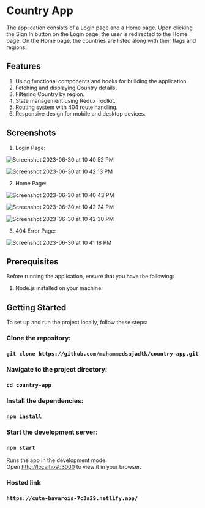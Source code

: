 # Country App

The application consists of a Login page and a Home page. Upon clicking the Sign In button on the Login page, the user is redirected to the Home page. On the Home page, the countries are listed along with their flags and regions. 

## Features

1. Using functional components and hooks for building the application.
2. Fetching and displaying Country details.
3. Filtering Country by region.
4. State management using Redux Toolkit.
5. Routing system with 404 route handling.
6. Responsive design for mobile and desktop devices.

## Screenshots

1. Login Page:

![Screenshot 2023-06-30 at 10 40 52 PM](https://github.com/muhammedsajadtk/demo/assets/136842230/6685fdc3-129d-4cea-9b01-da67d46e0bda)

![Screenshot 2023-06-30 at 10 42 13 PM](https://github.com/muhammedsajadtk/demo/assets/136842230/3b1006fd-3d95-4160-8b1a-7e23a645d7ef)


2. Home Page:

![Screenshot 2023-06-30 at 10 40 43 PM](https://github.com/muhammedsajadtk/demo/assets/136842230/b217925c-81e4-4315-9588-2ad5190a5aa0)

![Screenshot 2023-06-30 at 10 42 24 PM](https://github.com/muhammedsajadtk/demo/assets/136842230/8863bf87-005c-4664-b578-a1095da1ae61)

![Screenshot 2023-06-30 at 10 42 30 PM](https://github.com/muhammedsajadtk/demo/assets/136842230/81f16a7e-ba85-425d-bf26-0b9966caf275)


3. 404 Error Page:
   
![Screenshot 2023-06-30 at 10 41 18 PM](https://github.com/muhammedsajadtk/demo/assets/136842230/74526266-6a33-438a-aced-9e49a6444262)




## Prerequisites

Before running the application, ensure that you have the following:

1. Node.js installed on your machine.


## Getting Started

To set up and run the project locally, follow these steps:

### Clone the repository:
### `git clone https://github.com/muhammedsajadtk/country-app.git`

### Navigate to the project directory:
### `cd country-app`

### Install the dependencies:
### `npm install`

### Start the development server:
### `npm start`

Runs the app in the development mode.\
Open [http://localhost:3000](http://localhost:3000) to view it in your browser.


### Hosted link
### `https://cute-bavarois-7c3a29.netlify.app/`


